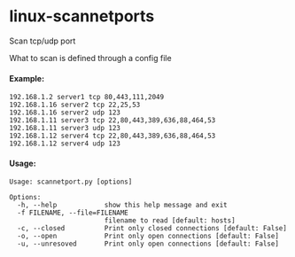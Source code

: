 # linux-scannetports
Scan tcp/udp port

What to scan is defined through a config file
#### Example:
```
192.168.1.2 server1 tcp 80,443,111,2049
192.168.1.16 server2 tcp 22,25,53
192.168.1.16 server2 udp 123
192.168.1.11 server3 tcp 22,80,443,389,636,88,464,53
192.168.1.11 server3 udp 123
192.168.1.12 server4 tcp 22,80,443,389,636,88,464,53
192.168.1.12 server4 udp 123
```

#### Usage:
```
Usage: scannetport.py [options]

Options:
  -h, --help            show this help message and exit
  -f FILENAME, --file=FILENAME
                        filename to read [default: hosts]
  -c, --closed          Print only closed connections [default: False]
  -o, --open            Print only open connections [default: False]
  -u, --unresoved       Print only open connections [default: False]
```
